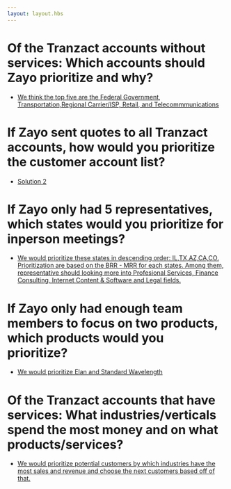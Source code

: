 ```yaml
---
layout: layout.hbs
---
```



# Of the Tranzact accounts without services: Which accounts should Zayo prioritize and why?
- [We think the top five are the Federal Government, Transportation,Regional Carrier/ISP, Retail, and Telecommmunications](http://linenfelser.github.io/book3/week13/team/zayoII.html)

# If Zayo sent quotes to all Tranzact accounts, how would you prioritize the customer account list?
- [Solution 2](http://zachlamb.github.io/book3/week13/team/mingTeam/zayo2_4.html)

# If Zayo only had 5 representatives, which states would you prioritize for in­person meetings?
- [We would prioritize these states in descending order: IL,TX,AZ,CA,CO.  Prioritization are based on the BRR - MRR for each states. Among them, representative should looking more into Profesional Services, Finance Consulting, Internet Content & Software and Legal fields.](http://zachlamb.github.io/book3/week13/team/mingTeam/zayo2.html)

# If Zayo only had enough team members to focus on two products, which products would you prioritize?
- [We would prioritize Elan and Standard Wavelength](http://zachlamb.github.io/book3/week13/team/zayo2.html)

# Of the Tranzact accounts that have services: What industries/verticals spend the most money and on what products/services?
- [We would prioritize potential customers by which industries have the most sales and revenue and choose the next customers based off of that.](http://linenfelser.github.io/book3/week13/team/zayoII.html)
